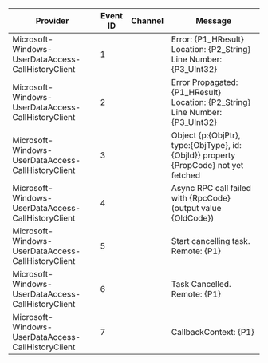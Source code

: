 Provider                                            |  Event ID  |  Channel  |  Message
----------------------------------------------------|------------|-----------|-------------------------------------------------------------------------------------
Microsoft-Windows-UserDataAccess-CallHistoryClient  |  1         |           |  Error: {P1_HResult} Location: {P2_String} Line Number: {P3_UInt32}
Microsoft-Windows-UserDataAccess-CallHistoryClient  |  2         |           |  Error Propagated: {P1_HResult} Location: {P2_String} Line Number: {P3_UInt32}
Microsoft-Windows-UserDataAccess-CallHistoryClient  |  3         |           |  Object {p:{ObjPtr}, type:{ObjType}, id:{ObjId}} property {PropCode} not yet fetched
Microsoft-Windows-UserDataAccess-CallHistoryClient  |  4         |           |  Async RPC call failed with {RpcCode} (output value {OldCode})
Microsoft-Windows-UserDataAccess-CallHistoryClient  |  5         |           |  Start cancelling task. Remote: {P1}
Microsoft-Windows-UserDataAccess-CallHistoryClient  |  6         |           |  Task Cancelled. Remote: {P1}
Microsoft-Windows-UserDataAccess-CallHistoryClient  |  7         |           |  CallbackContext: {P1}